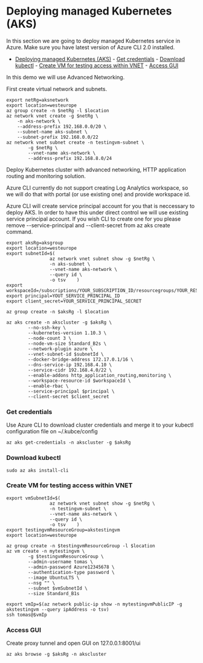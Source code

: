 # Deploying managed Kubernetes (AKS)
In this section we are going to deploy managed Kubernetes service in Azure. Make sure you have latest version of Azure CLI 2.0 installed. 

- [Deploying managed Kubernetes (AKS)](#deploying-managed-kubernetes-aks)
                - [Get credentials](#get-credentials)
                - [Download kubectl](#download-kubectl)
                - [Create VM for testing access within VNET](#create-vm-for-testing-access-within-vnet)
                - [Access GUI](#access-gui)

In this demo we will use Advanced Networking.

First create virtual network and subnets.

```
export netRg=aksnetwork
export location=westeurope
az group create -n $netRg -l $location
az network vnet create -g $netRg \
	-n aks-network \
	--address-prefix 192.168.0.0/20 \
	--subnet-name aks-subnet \
	--subnet-prefix 192.168.0.0/22
az network vnet subnet create -n testingvm-subnet \
        -g $netRg \
        --vnet-name aks-network \
        --address-prefix 192.168.8.0/24

```

Deploy Kubernetes cluster with advanced networking, HTTP application routing and monitoring solution.

Azure CLI currently do not support creating Log Analytics workspace, so we will do that with portal (or use existing one) and provide workspace id.

Azure CLI will create service principal account for you that is neccessary to deploy AKS. In order to have this under direct control we will use existing service principal account. If you wish CLI to create one for you please remove --service-principal and --client-secret from az aks create command.

```
export aksRg=aksgroup
export location=westeurope
export subnetId=$(
                az network vnet subnet show -g $netRg \
                -n aks-subnet \
                --vnet-name aks-network \
                --query id \
                -o tsv	  )
export workspaceId=/subscriptions/YOUR_SUBSCRIPTION_ID/resourcegroups/YOUR_RESOURCE_GROUP/providers/microsoft.operationalinsights/workspaces/YOUR_WORKSPACE_NAME
export principal=YOUT_SERVICE_PRINCIPAL_ID
export client_secret=YOUR_SERVICE_PRINCIPAL_SECRET

az group create -n $aksRg -l $location

az aks create -n akscluster -g $aksRg \
        --no-ssh-key \
        --kubernetes-version 1.10.3 \
        --node-count 3 \
        --node-vm-size Standard_B2s \
        --network-plugin azure \
        --vnet-subnet-id $subnetId \
        --docker-bridge-address 172.17.0.1/16 \
        --dns-service-ip 192.168.4.10 \
        --service-cidr 192.168.4.0/22 \
        --enable-addons http_application_routing,monitoring \
        --workspace-resource-id $workspaceId \
        --enable-rbac \
        --service-principal $principal \
        --client-secret $client_secret
```

### Get credentials
Use Azure CLI to download cluster credentials and merge it to your kubectl configuration file on ~/.kubce/config

```
az aks get-credentials -n akscluster -g $aksRg
```

### Download kubectl

```
sudo az aks install-cli
```

### Create VM for testing access within VNET
```
export vmSubnetId=$(
                az network vnet subnet show -g $netRg \
                -n testingvm-subnet \
                --vnet-name aks-network \
                --query id \
                -o tsv	  )
export testingvmResourceGroup=akstestingvm
export location=westeurope

az group create -n $testingvmResourceGroup -l $location
az vm create -n mytestingvm \
        -g $testingvmResourceGroup \
        --admin-username tomas \
        --admin-password Azure12345678 \
        --authentication-type password \
        --image UbuntuLTS \
        --nsg "" \
        --subnet $vmSubnetId \
        --size Standard_B1s

export vmIp=$(az network public-ip show -n mytestingvmPublicIP -g akstestingvm --query ipAddress -o tsv)
ssh tomas@$vmIp
```

### Access GUI
Create proxy tunnel and open GUI on 127.0.0.1:8001/ui

```
az aks browse -g $aksRg -n akscluster
```